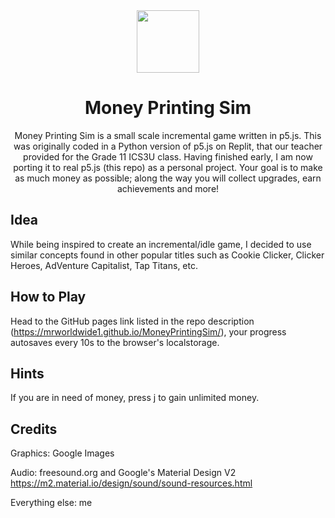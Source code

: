 <div align="center">
    <img src="https://raw.githubusercontent.com/mrworldwide1/MoneyPrintingSim/main/assets/gameLogo.png" width="100", height="100">
</div>

<h1 align="center">Money Printing Sim</h1>

<p align="center">
Money Printing Sim is a small scale incremental game written in p5.js. This was originally coded in a Python version of p5.js on Replit, that our teacher provided for the Grade 11 ICS3U class. Having finished early, I am now porting it to real p5.js (this repo) as a personal project.
Your goal is to make as much money as possible; along the way you will collect upgrades, earn achievements and more!</p>

Idea
--------
While being inspired to create an incremental/idle game, I decided to use similar concepts found in other popular titles such as Cookie Clicker, Clicker Heroes, AdVenture Capitalist, Tap Titans, etc.

How to Play
-----
Head to the GitHub pages link listed in the repo description (https://mrworldwide1.github.io/MoneyPrintingSim/), your progress autosaves every 10s to the browser's localstorage.

Hints
--------------
If you are in need of money, press j to gain unlimited money.

Credits
--------------
Graphics: Google Images

Audio: freesound.org and Google's Material Design V2 https://m2.material.io/design/sound/sound-resources.html

Everything else: me
